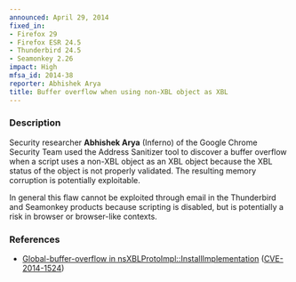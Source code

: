 ```yaml
---
announced: April 29, 2014
fixed_in:
- Firefox 29
- Firefox ESR 24.5
- Thunderbird 24.5
- Seamonkey 2.26
impact: High
mfsa_id: 2014-38
reporter: Abhishek Arya
title: Buffer overflow when using non-XBL object as XBL
---
```


<h3>Description</h3>

<p>Security researcher <strong>Abhishek Arya</strong> (Inferno) of the Google
Chrome Security Team used the Address Sanitizer tool to discover a buffer
overflow when a script uses a non-XBL object as an XBL object because the XBL
status of the object is not properly validated. The resulting memory corruption
is potentially exploitable.  
</p>

<p class="note">In general this flaw cannot be exploited through email in the
Thunderbird and Seamonkey products because scripting is disabled, but is
potentially a risk in browser or browser-like contexts.</p>

<h3>References</h3>

<ul>
  <li><a href="https://bugzilla.mozilla.org/show_bug.cgi?id=989183">
       Global-buffer-overflow in nsXBLProtoImpl::InstallImplementation</a> (<a href="http://cve.mitre.org/cgi-bin/cvename.cgi?name=CVE-2014-1524" class="ex-ref">CVE-2014-1524</a>)</li>
</ul>



